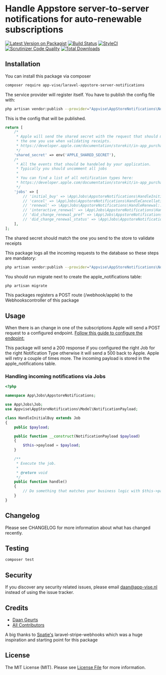 # Handle Appstore server-to-server notifications for auto-renewable subscriptions

[![Latest Version on Packagist](https://img.shields.io/packagist/v/tag/app-vise/laravel-appstore-server-notifications.svg?style=flat-square&sort=semver)](https://packagist.org/packages/app-vise/laravel-appstore-server-notifications)
[![Build Status](https://travis-ci.org/app-vise/laravel-appstore-notifications.svg?branch=master)](https://travis-ci.org/app-vise/laravel-appstore-notifications)
[![StyleCI](https://styleci.io/repos/215539443/shield?branch=master)](https://styleci.io/repos/215539443)
[![Scrutinizer Code Quality](https://scrutinizer-ci.com/g/app-vise/laravel-appstore-notifications/badges/quality-score.png?b=master)](https://scrutinizer-ci.com/g/app-vise/laravel-appstore-notifications/?branch=master)
[![Total Downloads](https://img.shields.io/packagist/dt/app-vise/laravel-appstore-server-notifications.svg?style=flat-square)](https://packagist.org/packages/app-vise/laravel-appstore-server-notifications)

## Installation
You can install this package via composer

```bash
composer require app-vise/laravel-appstore-server-notifications 
 ```

The service provider will register itself.
You have to publish the config file with:

```bash
php artisan vendor:publish --provider="Appvise\AppStoreNotifications\NotificationsServiceProvider" --tag="config" 
 ```
This is the config that will be published.
```php
return [
    /*
     * Apple will send the shared secret with the request that should match
     * the one you use when validating receipts.
     * https://developer.apple.com/documentation/storekit/in-app_purchase/enabling_server-to-server_notifications?language=objc#overview
     */
    'shared_secret' => env('APPLE_SHARED_SECRET'),
    /*
     * All the events that should be handeled by your application.
     * Typically you should uncomment all jobs
     *
     * You can find a list of all notification types here:
     * https://developer.apple.com/documentation/storekit/in-app_purchase/enabling_server-to-server_notifications?language=objc#3162176
     */
    'jobs' => [
        // 'initial_buy' => \App\Jobs\AppstoreNotifications\HandleInitialBuy::class,
        // 'cancel' => \App\Jobs\AppstoreNotifications\HandleCancellation::class,
        // 'renewal' => \App\Jobs\AppstoreNotifications\HandleRenewal::class,
        // 'interactive_renewal' => \App\Jobs\AppstoreNotifications\HandleInteractiveRenewal::class,
        // 'did_change_renewal_pref' => \App\Jobs\AppstoreNotifications\HandleDidChangeRenewalPreferences::class,
        // 'did_change_renewal_status' => \App\Jobs\AppstoreNotifications\HandleDidChangeRenewalStatus::class,
    ],
];
```
The shared secret should match the one you send to the store to validate receipts

This package logs all the incoming requests to the database so these steps are mandatory:

```bash
php artisan vendor:publish --provider="Appvise\AppStoreNotifications\NotificationsServiceProvider" --tag="migrations"
```

You should run migrate next to create the apple_notifications table:

```bash
php artisan migrate
```

This packages registers a POST route (/webhook/apple) to the Webhookscontroller of this package

## Usage
When there is an change in one of the subscriptions Apple will send a POST request to a configured endpoint.
[Follow this guide to configure the endpoint:](https://help.apple.com/app-store-connect/#/dev0067a330b)

This package will send a 200 response if you configured the right Job for the right Notification Type otherwise it will send a 500 back to Apple.
Apple will retry a couple of times more. The incoming payload is stored in the apple_notifications table.

### Handling incoming notifications via Jobs
```php
<?php

namespace App\Jobs\AppstoreNotifications;

use App\Jobs\Job;
use Appvise\AppStoreNotifications\Model\NotificationPayload;

class HandleInitialBuy extends Job
{
    public $payload;

    public function __construct(NotificationPayload $payload)
    {
        $this->payload = $payload;
    }

    /**
     * Execute the job.
     *
     * @return void
     */
    public function handle()
    {
        // Do something that matches your business logic with $this->payload
    }
}
```

## Changelog

Please see CHANGELOG for more information about what has changed recently.

## Testing

```bash
composer test
```

## Security

If you discover any security related issues, please email daan@app-vise.nl instead of using the issue tracker.

## Credits

- [Daan Geurts](https://github.com/DaanGeurts)
- [All Contributors](../../contributors)

A big thanks to [Spatie's](https://spatie.be) laravel-stripe-webhooks which was a huge inspiration and starting point for this package
## License

The MIT License (MIT). Please see [License File](LICENSE.md) for more information.
